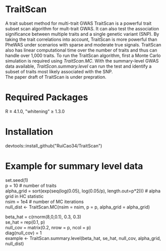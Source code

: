 # TraitScan
A trait subset method for multi-trait GWAS
TraitScan is a powerful trait subset scan algorithm for mult-trait GWAS. It can also test the association significance between multiple traits and a single genetic variant (SNP). By taking the trait correlations into account, TraitScan is more powerful than PheWAS under scenarios with sparse and moderate true signals. TraitScan also has linear computational time over the number of traits and thus can handle over 1,000 traits. To run the TraitScan algorithm, first a Monte Carlo simulation is required using *TraitScan.MC*. With the summary-level GWAS data available, *TraitScan.summary.level* can run the test and identify a subset of traits most likely associated with the SNP.<br />
The paper draft of TraitScan is under prepration.

# Required Packages

R $\ge$ 4.1.0, "whitening" $\ge$ 1.3.0

# Installation
devtools::install_github("RuiCao34/TraitScan")

# Example for summary level data
set.seed(1) <br />
p = 10    # number of traits <br />
alpha_grid = sort(exp(seq(log(0.05), log(0.05/p), length.out=p*2)))    # alpha grid in HC statistic <br />
nsim = 1e4    # number of MC iterations <br />
null_dist <- TraitScan.MC(nsim = nsim, p = p, alpha_grid = alpha_grid) <br />

beta_hat = c(rnorm(8,0,0.1), 0.3, 0.3) <br />
se_hat = rep(0.1, p) <br />
null_cov = matrix(0.2, nrow = p, ncol = p) <br />
diag(null_cov) = 1 <br />
example <- TraitScan.summary.level(beta_hat, se_hat, null_cov, alpha_grid, null_dist)
